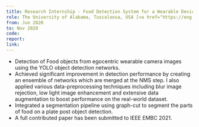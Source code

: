 ```yaml
---
title: Research Internship - Food Detection System for a Wearable Device
role: The University of Alabama, Tuscaloosa, USA [<a href="https://eng.ua.edu/eng-directory/dr-edward-sazonov/">Dr. Edward Sazonov</a>]
from: Jun 2020
to: Nov 2020
code:
report:
link:
---
```

<ul>
<li>Detection of Food objects from egocentric wearable camera images using the YOLO object detection networks.</li>
<li>Achieved significant improvement in detection performance by creating an ensemble of networks which are
merged at the NMS step. I also applied various data-preprocessing techniques including blur image rejection,
low light image enhancement and extensive data augmentation to boost performance on the real-world dataset.</li>
<li>Integrated a segmentation pipeline using graph-cut to segment the parts of food on a plate post object detection.</li>
<li>A full contributed paper has been submitted to IEEE EMBC 2021.</li>
</ul>